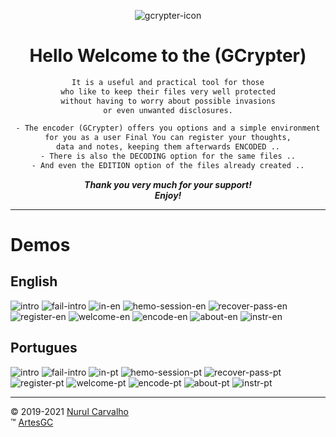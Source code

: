 <div align="center">

![gcrypter-icon](img/gcrypter.png)

# Hello Welcome to the (GCrypter)

```txt
It is a useful and practical tool for those
who like to keep their files very well protected
without having to worry about possible invasions
or even unwanted disclosures.

- The encoder (GCrypter) offers you options and a simple environment
for you as a user Final You can register your thoughts,
data and notes, keeping them afterwards ENCODED ..
- There is also the DECODING option for the same files ..
- And even the EDITION option of the files already created ..
```

_**Thank you very much for your support! \
Enjoy!**_

</div>

---
# Demos

## English

![intro](img/demo/intro.png)
![fail-intro](img/demo/erro1.png)
![in-en](img/demo/in-en.png)
![hemo-session-en](img/demo/homesession-en.png)
![recover-pass-en](img/demo/recoverpass-en.png)
![register-en](img/demo/register-en.png)
![welcome-en](img/demo/welcomepage-en.png)
![encode-en](img/demo/encode-en.png)
![about-en](img/demo/about-en.png)
![instr-en](img/demo/instr-en.png)

## Portugues

![intro](img/demo/intro.png)
![fail-intro](img/demo/erro1.png)
![in-pt](img/demo/in-pt.png)
![hemo-session-pt](img/demo/homesession-pt.png)
![recover-pass-pt](img/demo/recoverpass-pt.png)
![register-pt](img/demo/register-pt.png)
![welcome-pt](img/demo/welcomepage-pt.png)
![encode-pt](img/demo/encode-pt.png)
![about-pt](img/demo/about-pt.png)
![instr-pt](img/demo/instr-pt.png)

---
&copy; 2019-2021 [Nurul Carvalho](mailto:nuruldecarvalho@gmail.com) \
&trade; [ArtesGC](https://artesgc.home.blog)
